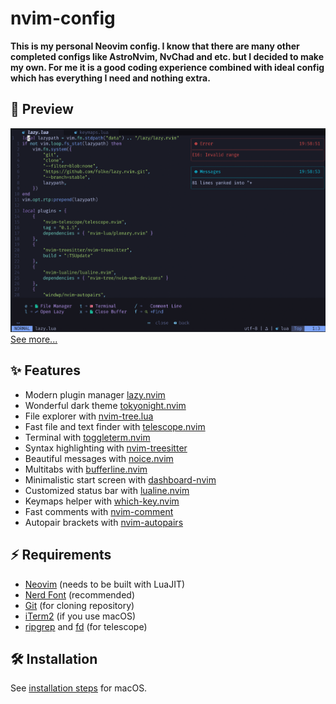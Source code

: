 # nvim-config

**This is my personal Neovim config. I know that there are many other completed configs like AstroNvim, NvChad and etc. but I decided to make my own. For me it is a good coding experience combined with ideal config which has everything I need and nothing extra.**

## 🌟 Preview
![image](img/workspace.png)
<a href="https://github.com/kanipov/nvim-config/tree/main/img">See more...</a>

## ✨ Features
- Modern plugin manager <a href="https://github.com/folke/lazy.nvim">lazy.nvim</a>
- Wonderful dark theme <a href="https://github.com/folke/tokyonight.nvim">tokyonight.nvim</a>
- File explorer with <a href="https://github.com/nvim-tree/nvim-tree.lua">nvim-tree.lua</a>
- Fast file and text finder with <a href="https://github.com/nvim-telescope/telescope.nvim">telescope.nvim</a>
- Terminal with <a href="https://github.com/akinsho/toggleterm.nvim">toggleterm.nvim</a>
- Syntax highlighting with <a href="https://github.com/nvim-treesitter/nvim-treesitter">nvim-treesitter</a>
- Beautiful messages with <a href="https://github.com/folke/noice.nvim">noice.nvim</a>
- Multitabs with <a href="https://github.com/akinsho/bufferline.nvim">bufferline.nvim</a>
- Minimalistic start screen with <a href="https://github.com/nvimdev/dashboard-nvim">dashboard-nvim</a>
- Customized status bar with <a href="https://github.com/nvim-lualine/lualine.nvim">lualine.nvim</a>
- Keymaps helper with <a href="https://github.com/folke/which-key.nvim">which-key.nvim</a>
- Fast comments with <a href="https://github.com/terrortylor/nvim-comment">nvim-comment</a>
- Autopair brackets with <a href="https://github.com/windwp/nvim-autopairs">nvim-autopairs</a>

## ⚡️ Requirements
- <a href="https://neovim.io">Neovim</a> (needs to be built with LuaJIT)
- <a href="https://www.nerdfonts.com">Nerd Font</a> (recommended)
- <a href="https://git-scm.com">Git</a> (for cloning repository)
- <a href="https://iterm2.com">iTerm2</a> (if you use macOS)
- <a href="https://github.com/BurntSushi/ripgrep">ripgrep</a> and <a href="https://github.com/sharkdp/fd">fd</a> (for telescope)

## 🛠️ Installation
See <a href="https://github.com/kanipov/nvim-config/blob/main/doc/installation.txt">installation steps</a> for macOS.
